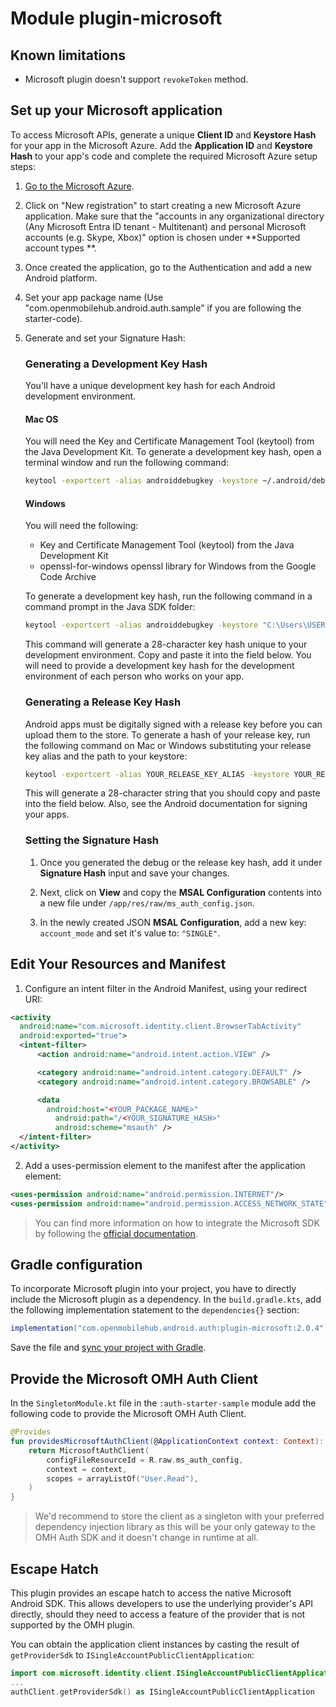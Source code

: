 # Module plugin-microsoft

## Known limitations

- Microsoft plugin doesn't support `revokeToken` method.

## Set up your Microsoft application

To access Microsoft APIs, generate a unique **Client ID** and **Keystore Hash** for your app in the
Microsoft Azure. Add the **Application ID** and **Keystore Hash** to your app's code and complete
the required Microsoft Azure setup steps:

1. [Go to the Microsoft Azure](https://portal.azure.com/#view/Microsoft_AAD_RegisteredApps/ApplicationsListBlade).
2. Click on "New registration" to start creating a new Microsoft Azure application. Make sure that
   the "accounts in any organizational directory (Any Microsoft Entra ID tenant - Multitenant) and
   personal Microsoft accounts (e.g. Skype, Xbox)" option is chosen under **Supported account types
   **.
3. Once created the application, go to the Authentication and add a new Android platform.
4. Set your app package name (Use "com.openmobilehub.android.auth.sample" if you are
   following the starter-code).
5. Generate and set your Signature Hash:

   ### Generating a Development Key Hash

   You'll have a unique development key hash for each Android development environment.

   #### Mac OS

   You will need the Key and Certificate Management Tool (keytool) from the Java Development Kit. To
   generate a development key hash, open a terminal window and run the following command:

   ```bash
   keytool -exportcert -alias androiddebugkey -keystore ~/.android/debug.keystore | openssl sha1 -binary | openssl base64
   ```

   #### Windows

   You will need the following:

   - Key and Certificate Management Tool (keytool) from the Java Development Kit
   - openssl-for-windows openssl library for Windows from the Google Code Archive

   To generate a development key hash, run the following command in a command prompt in the Java SDK
   folder:

   ```bash
   keytool -exportcert -alias androiddebugkey -keystore "C:\Users\USERNAME\android\debug.keystore" | "PATH_TO_OPENSSL_LIBRARY\bin\openssl" sha1 -binary | "PATH_TO_OPENSSL_LIBRARY\bin\openssl" base64
   ```

   This command will generate a 28-character key hash unique to your development environment. Copy
   and paste it into the field below. You will need to provide a development key hash for the
   development environment of each person who works on your app.

   ### Generating a Release Key Hash

   Android apps must be digitally signed with a release key before you can upload them to the store.
   To generate a hash of your release key, run the following command on Mac or Windows substituting
   your release key alias and the path to your keystore:

   ```bash
   keytool -exportcert -alias YOUR_RELEASE_KEY_ALIAS -keystore YOUR_RELEASE_KEY_PATH | openssl sha1 -binary | openssl base64
   ```

   This will generate a 28-character string that you should copy and paste into the field below.
   Also, see the Android documentation for signing your apps.

   ### Setting the Signature Hash

   1. Once you generated the debug or the release key hash, add it under **Signature Hash** input
      and save your changes.

   2. Next, click on **View** and copy the **MSAL Configuration** contents into a new file
      under `/app/res/raw/ms_auth_config.json`.

   3. In the newly created JSON **MSAL Configuration**, add a new key: `account_mode` and set it's
      value to: `"SINGLE"`.

## Edit Your Resources and Manifest

1. Configure an intent filter in the Android Manifest, using your redirect URI:

```xml
<activity
  android:name="com.microsoft.identity.client.BrowserTabActivity"
  android:exported="true">
  <intent-filter>
      <action android:name="android.intent.action.VIEW" />

      <category android:name="android.intent.category.DEFAULT" />
      <category android:name="android.intent.category.BROWSABLE" />

      <data
        android:host="<YOUR_PACKAGE_NAME>"
          android:path="/<YOUR_SIGNATURE_HASH>"
          android:scheme="msauth" />
  </intent-filter>
</activity>
```

2. Add a uses-permission element to the manifest after the application element:

```xml
<uses-permission android:name="android.permission.INTERNET"/>
<uses-permission android:name="android.permission.ACCESS_NETWORK_STATE"/>
```

> You can find more information on how to integrate the Microsoft SDK by following
> the [official documentation](https://github.com/AzureAD/microsoft-authentication-library-for-android).

## Gradle configuration

To incorporate Microsoft plugin into your project, you have to directly include the Microsoft plugin
as a dependency. In the `build.gradle.kts`, add the following implementation statement to
the `dependencies{}` section:

```groovy
implementation("com.openmobilehub.android.auth:plugin-microsoft:2.0.4")
```

Save the file
and [sync your project with Gradle](https://developer.android.com/studio/build#sync-files).

## Provide the Microsoft OMH Auth Client

In the `SingletonModule.kt` file in the `:auth-starter-sample` module add the following code to
provide the Microsoft OMH Auth Client.

```kotlin
@Provides
fun providesMicrosoftAuthClient(@ApplicationContext context: Context): MicrosoftAuthClient {
    return MicrosoftAuthClient(
        configFileResourceId = R.raw.ms_auth_config,
        context = context,
        scopes = arrayListOf("User.Read"),
    )
}
```

> We'd recommend to store the client as a singleton with your preferred dependency injection library
> as this will be your only gateway to the OMH Auth SDK and it doesn't change in runtime at all.

## Escape Hatch

This plugin provides an escape hatch to access the native Microsoft Android SDK. This allows developers to use the underlying provider's API directly, should they need to access a feature of the provider that is not supported by the OMH plugin.

You can obtain the application client instances by casting the result of `getProviderSdk` to `ISingleAccountPublicClientApplication`:

```kotlin
import com.microsoft.identity.client.ISingleAccountPublicClientApplication
...
authClient.getProviderSdk() as ISingleAccountPublicClientApplication
```